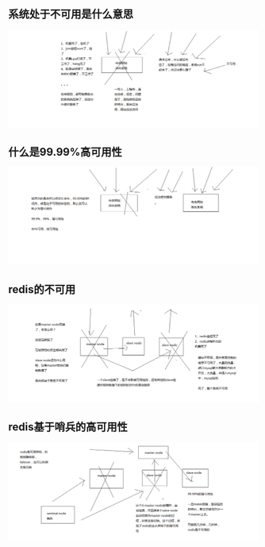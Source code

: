 

## 系统处于不可用是什么意思
![系统处于不可用是什么意思](系统处于不可用是什么意思.png)

## 什么是99.99%高可用性
![什么是99.99%高可用性](什么是99.99%高可用性.png)

## redis的不可用
![redis的不可用](redis的不可用.png)

## redis基于哨兵的高可用性
![redis基于哨兵的高可用性](redis基于哨兵的高可用性.png)